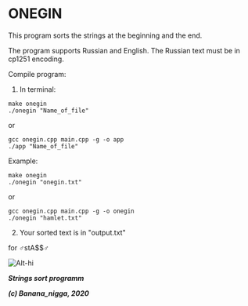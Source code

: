 # ONEGIN


This program sorts the strings at the beginning and the end.

The program supports Russian and English. The Russian text must be in cp1251 encoding.

Compile program:
  1. In terminal:
``` 
make onegin
./onegin "Name_of_file"
``` 
or
``` 
gcc onegin.cpp main.cpp -g -o app
./app "Name_of_file"
```

Example:
```
make onegin
./onegin "onegin.txt"
``` 
or
``` 
gcc onegin.cpp main.cpp -g -o onegin
./onegin "hamlet.txt"
```
  2. Your sorted text is in "output.txt"
  
for ♂stA$$♂

![Alt-hi](https://2ch.hk/b/src/226657989/15972278002840.gif)
  
 
                                                                                                                          
***Strings sort programm***

***(c) Banana_nigga, 2020***
